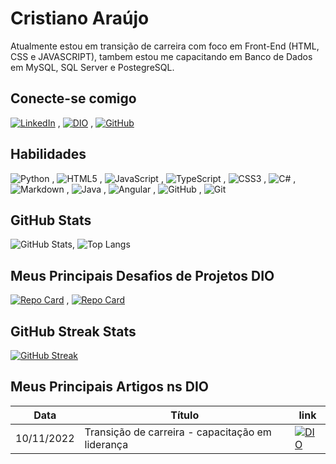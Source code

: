 
# Cristiano Araújo

Atualmente estou em transição de carreira com foco em Front-End (HTML, CSS e JAVASCRIPT), tambem estou me capacitando em Banco de Dados em MySQL, SQL Server e PostegreSQL.

## Conecte-se comigo

[![LinkedIn](https://img.shields.io/badge/LinkedIn-000?style=for-the-badge&logo=linkedin&logoColor=0E76A8)](https://www.linkedin.com/in/cristiano-araujo-jcsa/) , [![DIO](https://img.shields.io/badge/Meu_Perfil_na_DIO-588?style=for-the-badge&logo=DIO)](https://web.dio.me/users/cristiano112715?tab=skills) , [![GitHub](https://img.shields.io/badge/GitHub-111?style=for-the-badge&logo=GitHub)](https://www.github.com/cristiano-araujo)

## Habilidades

![Python](https://img.shields.io/badge/Python-000?style=for-the-badge&logo=python) , ![HTML5](https://img.shields.io/badge/HTML5-000?style=for-the-badge&logo=html5) , ![JavaScript](https://img.shields.io/badge/JavaScript-000?style=for-the-badge&logo=javascript) ,
![TypeScript](https://img.shields.io/badge/TypeScript-000?style=for-the-badge&logo=typescript) , ![CSS3](https://img.shields.io/badge/CSS3-000?style=for-the-badge&logo=css3&logoColor=264CE4) , ![C#](https://img.shields.io/badge/C%23-000?style=for-the-badge&logo=c-sharp&logoColor=823085) , ![Markdown](https://img.shields.io/badge/Markdown-000?style=for-the-badge&logo=markdown) , ![Java](https://img.shields.io/badge/Java-000?style=for-the-badge&logo=java) , ![Angular](https://img.shields.io/badge/Angular-000?style=for-the-badge&logo=angular&logoColor=C3002F) , ![GitHub](https://img.shields.io/badge/GitHub-111?style=for-the-badge&logo=GitHub) , ![Git](https://img.shields.io/badge/Git-111?style=for-the-badge&logo=Git)

## GitHub Stats

![GitHub Stats](https://github-readme-stats.vercel.app/api?username=cristiano-araujo&theme=transparent&bg_color=000&border_color=30A3DC&show_icons=true&icon_color=30A3DC&title_color=000E94D5F&text_color=FFF), ![Top Langs](https://github-readme-stats-git-masterrstaa-rickstaa.vercel.app/api/top-langs/?username=cristiano-araujo&layout=compact&bg_color=000&border_color=30A3DC&title_color=000E94D5F&text_color=FFF)

## Meus Principais Desafios de Projetos DIO

[![Repo Card](https://github-readme-stats.vercel.app/api/pin/?username=cristiano-araujo&repo=dio-lab-open-source&bg_color=000&border_color=30A3DC&show_icons=true&icon_color=30A3DC&title_color=000E94D5F&text_color=FFF)](https://github.com/cristiano-araujo/dio-lab-open-source) , [![Repo Card](https://github-readme-stats.vercel.app/api/pin/?username=cristiano-araujo&repo=Database-Experience-05&bg_color=000&border_color=30A3DC&show_icons=true&icon_color=30A3DC&title_color=000E94D5F&text_color=FFF)](https://github.com/cristiano-araujo/Database-Experience-05)

## GitHub Streak Stats

[![GitHub Streak](https://streak-stats.demolab.com/?user=cristiano-araujo&theme=algolia&background=000&border=30A3DC&dates=FFF)](https://git.io/streak-stats)

## Meus Principais Artigos ns DIO

| Data       | Título   | link      |
|-----|-----------|-----------|
| 10/11/2022 | Transição de carreira - capacitação em liderança | [![DIO](https://img.shields.io/badge/Link_Artigo-111?style=for-the-badge&logo=DIO)](https://web.dio.me/articles/transicao-de-carreira-capacitacao-em-lideranca?back=/articles#state=8621e65f-ce13-4c0a-b198-631aa17388a8&session_state=79e738c0-8c52-45fa-bcdb-1dffe7ed6411&code=5e2ad677-17cc-4ff3-86be-7c95b48627d9.79e738c0-8c52-45fa-bcdb-1dffe7ed6411.a889d5a2-0d02-46df-83a5-28a1b4ac39ab)|



